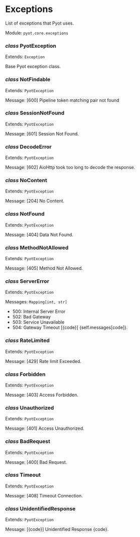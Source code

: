# Exceptions

List of exceptions that Pyot uses.

Module: `pyot.core.exceptions`

### _class_ PyotException
Extends: `Exception`

Base Pyot exception class.

### _class_ NotFindable
Extends: `PyotException`

Message: [600] Pipeline token matching pair not found

### _class_ SessionNotFound
Extends: `PyotException`

Message: [601] Session Not Found.

### _class_ DecodeError
Extends: `PyotException`

Message: [602] AioHttp took too long to decode the response.

### _class_ NoContent
Extends: `PyotException`

Message: [204] No Content.

### _class_ NotFound
Extends: `PyotException`

Message: [404] Data Not Found.

### _class_ MethodNotAllowed
Extends: `PyotException`

Message: [405] Method Not Allowed.

### _class_ ServerError
Extends: `PyotException`

Messages: `Mapping[int, str]`
  * 500: Internal Server Error
  * 502: Bad Gateway
  * 503: Service Unavailable
  * 504: Gateway Timeout
[{code}] {self.messages[code]}.

### _class_ RateLimited
Extends: `PyotException`

Message: [429] Rate limit Exceeded.

### _class_ Forbidden
Extends: `PyotException`

Message: [403] Access Forbidden.

### _class_ Unauthorized
Extends: `PyotException`

Message: [401] Access Unauthorized.

### _class_ BadRequest
Extends: `PyotException`

Message: [400] Bad Request.

### _class_ Timeout
Extends: `PyotException`

Message: [408] Timeout Connection.

### _class_ UnidentifiedResponse
Extends: `PyotException`

Message: [{code}] Unidentified Response {code}.


